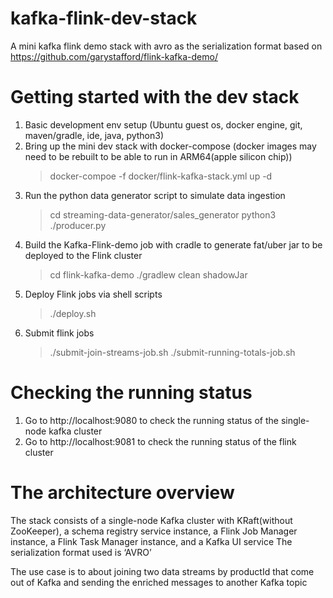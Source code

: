 # kafka-flink-dev-stack
A mini kafka flink demo stack with avro as the serialization format based on https://github.com/garystafford/flink-kafka-demo/

# Getting started with the dev stack
1. Basic development env setup (Ubuntu guest os, docker engine, git, maven/gradle, ide, java, python3)
2. Bring up the mini dev stack with docker-compose (docker images may need to be rebuilt to be able to run in ARM64(apple silicon chip))
   > docker-compoe -f docker/flink-kafka-stack.yml up -d
3. Run the python data generator script to simulate data ingestion
   > cd streaming-data-generator/sales_generator
   > python3 ./producer.py
5. Build the Kafka-Flink-demo job with cradle to generate fat/uber jar to be deployed to the Flink cluster
   > cd flink-kafka-demo
   > ./gradlew clean shadowJar
7. Deploy Flink jobs via shell scripts
   > ./deploy.sh
8. Submit flink jobs
   > ./submit-join-streams-job.sh
   > ./submit-running-totals-job.sh

# Checking the running status
1. Go to http://localhost:9080 to check the running status of the single-node kafka cluster
2. Go to http://localhost:9081 to check the running status of the flink cluster

# The architecture overview
The stack consists of a single-node Kafka cluster with KRaft(without ZooKeeper), a schema registry service instance, a Flink Job Manager instance, a Flink Task Manager instance, and a Kafka UI service
The serialization format used is ‘AVRO’

The use case is to about joining two data streams by productId that come out of Kafka and sending the enriched messages to another Kafka topic 
